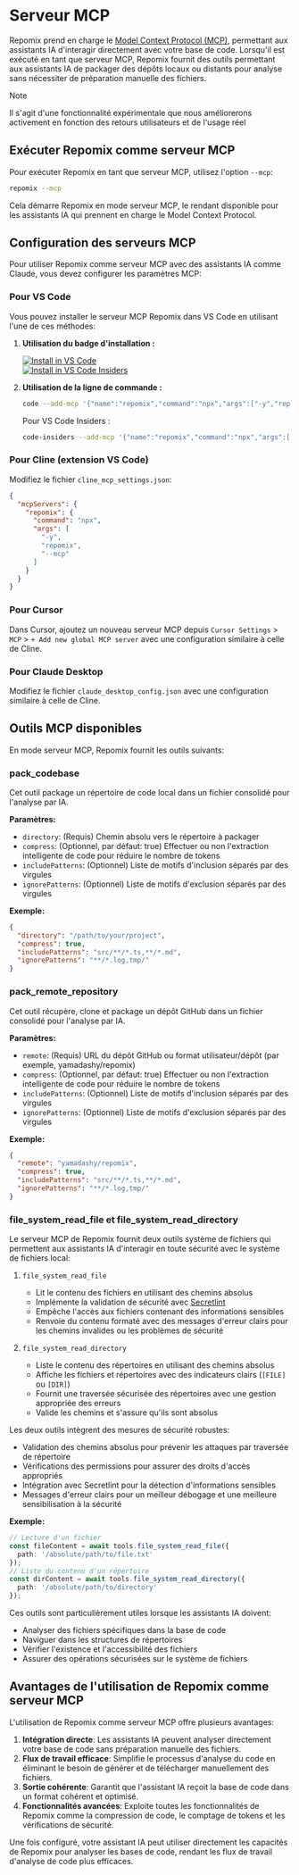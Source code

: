 # Serveur MCP

Repomix prend en charge le [Model Context Protocol (MCP)](https://modelcontextprotocol.io), permettant aux assistants IA d'interagir directement avec votre base de code. Lorsqu'il est exécuté en tant que serveur MCP, Repomix fournit des outils permettant aux assistants IA de packager des dépôts locaux ou distants pour analyse sans nécessiter de préparation manuelle des fichiers.

> [!NOTE]  
> Il s'agit d'une fonctionnalité expérimentale que nous améliorerons activement en fonction des retours utilisateurs et de l'usage réel

## Exécuter Repomix comme serveur MCP

Pour exécuter Repomix en tant que serveur MCP, utilisez l'option `--mcp`:
```bash
repomix --mcp
```

Cela démarre Repomix en mode serveur MCP, le rendant disponible pour les assistants IA qui prennent en charge le Model Context Protocol.

## Configuration des serveurs MCP

Pour utiliser Repomix comme serveur MCP avec des assistants IA comme Claude, vous devez configurer les paramètres MCP:

### Pour VS Code

Vous pouvez installer le serveur MCP Repomix dans VS Code en utilisant l'une de ces méthodes:

1. **Utilisation du badge d'installation :**

   [![Install in VS Code](https://img.shields.io/badge/VS_Code-VS_Code?style=flat-square&label=Install%20Server&color=0098FF)](vscode:mcp/install?%7B%22name%22%3A%22repomix%22%2C%22command%22%3A%22npx%22%2C%22args%22%3A%5B%22-y%22%2C%22repomix%22%2C%22--mcp%22%5D%7D)<br>
   [![Install in VS Code Insiders](https://img.shields.io/badge/VS_Code_Insiders-VS_Code_Insiders?style=flat-square&label=Install%20Server&color=24bfa5)](vscode-insiders:mcp/install?%7B%22name%22%3A%22repomix%22%2C%22command%22%3A%22npx%22%2C%22args%22%3A%5B%22-y%22%2C%22repomix%22%2C%22--mcp%22%5D%7D)

2. **Utilisation de la ligne de commande :**

   ```bash
   code --add-mcp '{"name":"repomix","command":"npx","args":["-y","repomix","--mcp"]}'
   ```

   Pour VS Code Insiders :
   ```bash
   code-insiders --add-mcp '{"name":"repomix","command":"npx","args":["-y","repomix","--mcp"]}'
   ```

### Pour Cline (extension VS Code)

Modifiez le fichier `cline_mcp_settings.json`:
```json
{
  "mcpServers": {
    "repomix": {
      "command": "npx",
      "args": [
        "-y",
        "repomix",
        "--mcp"
      ]
    }
  }
}
```

### Pour Cursor

Dans Cursor, ajoutez un nouveau serveur MCP depuis `Cursor Settings` > `MCP` > `+ Add new global MCP server` avec une configuration similaire à celle de Cline.

### Pour Claude Desktop

Modifiez le fichier `claude_desktop_config.json` avec une configuration similaire à celle de Cline.

## Outils MCP disponibles

En mode serveur MCP, Repomix fournit les outils suivants:

### pack_codebase

Cet outil package un répertoire de code local dans un fichier consolidé pour l'analyse par IA.

**Paramètres:**
- `directory`: (Requis) Chemin absolu vers le répertoire à packager
- `compress`: (Optionnel, par défaut: true) Effectuer ou non l'extraction intelligente de code pour réduire le nombre de tokens
- `includePatterns`: (Optionnel) Liste de motifs d'inclusion séparés par des virgules
- `ignorePatterns`: (Optionnel) Liste de motifs d'exclusion séparés par des virgules

**Exemple:**
```json
{
  "directory": "/path/to/your/project",
  "compress": true,
  "includePatterns": "src/**/*.ts,**/*.md",
  "ignorePatterns": "**/*.log,tmp/"
}
```

### pack_remote_repository

Cet outil récupère, clone et package un dépôt GitHub dans un fichier consolidé pour l'analyse par IA.

**Paramètres:**
- `remote`: (Requis) URL du dépôt GitHub ou format utilisateur/dépôt (par exemple, yamadashy/repomix)
- `compress`: (Optionnel, par défaut: true) Effectuer ou non l'extraction intelligente de code pour réduire le nombre de tokens
- `includePatterns`: (Optionnel) Liste de motifs d'inclusion séparés par des virgules
- `ignorePatterns`: (Optionnel) Liste de motifs d'exclusion séparés par des virgules

**Exemple:**
```json
{
  "remote": "yamadashy/repomix",
  "compress": true,
  "includePatterns": "src/**/*.ts,**/*.md",
  "ignorePatterns": "**/*.log,tmp/"
}
```

### file_system_read_file et file_system_read_directory

Le serveur MCP de Repomix fournit deux outils système de fichiers qui permettent aux assistants IA d'interagir en toute sécurité avec le système de fichiers local:

1. `file_system_read_file`
   - Lit le contenu des fichiers en utilisant des chemins absolus
   - Implémente la validation de sécurité avec [Secretlint](https://github.com/secretlint/secretlint)
   - Empêche l'accès aux fichiers contenant des informations sensibles
   - Renvoie du contenu formaté avec des messages d'erreur clairs pour les chemins invalides ou les problèmes de sécurité

2. `file_system_read_directory`
   - Liste le contenu des répertoires en utilisant des chemins absolus
   - Affiche les fichiers et répertoires avec des indicateurs clairs (`[FILE]` ou `[DIR]`)
   - Fournit une traversée sécurisée des répertoires avec une gestion appropriée des erreurs
   - Valide les chemins et s'assure qu'ils sont absolus

Les deux outils intègrent des mesures de sécurité robustes:
- Validation des chemins absolus pour prévenir les attaques par traversée de répertoire
- Vérifications des permissions pour assurer des droits d'accès appropriés
- Intégration avec Secretlint pour la détection d'informations sensibles
- Messages d'erreur clairs pour un meilleur débogage et une meilleure sensibilisation à la sécurité

**Exemple:**
```typescript
// Lecture d'un fichier
const fileContent = await tools.file_system_read_file({
  path: '/absolute/path/to/file.txt'
});
// Liste du contenu d'un répertoire
const dirContent = await tools.file_system_read_directory({
  path: '/absolute/path/to/directory'
});
```

Ces outils sont particulièrement utiles lorsque les assistants IA doivent:
- Analyser des fichiers spécifiques dans la base de code
- Naviguer dans les structures de répertoires
- Vérifier l'existence et l'accessibilité des fichiers
- Assurer des opérations sécurisées sur le système de fichiers

## Avantages de l'utilisation de Repomix comme serveur MCP

L'utilisation de Repomix comme serveur MCP offre plusieurs avantages:

1. **Intégration directe**: Les assistants IA peuvent analyser directement votre base de code sans préparation manuelle des fichiers.
2. **Flux de travail efficace**: Simplifie le processus d'analyse du code en éliminant le besoin de générer et de télécharger manuellement des fichiers.
3. **Sortie cohérente**: Garantit que l'assistant IA reçoit la base de code dans un format cohérent et optimisé.
4. **Fonctionnalités avancées**: Exploite toutes les fonctionnalités de Repomix comme la compression de code, le comptage de tokens et les vérifications de sécurité.

Une fois configuré, votre assistant IA peut utiliser directement les capacités de Repomix pour analyser les bases de code, rendant les flux de travail d'analyse de code plus efficaces.
